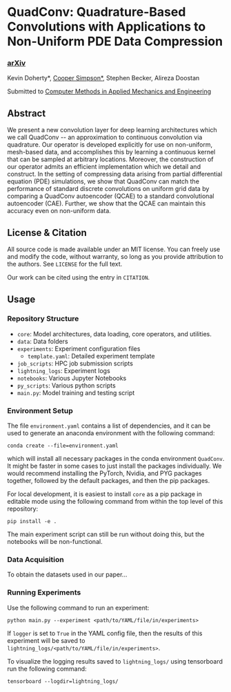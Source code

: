 # QuadConv: Quadrature-Based Convolutions with Applications to Non-Uniform PDE Data Compression

### [arXiv](https://arxiv.org/abs/2211.05151)

Kevin Doherty*, [Cooper Simpson*](https://rs-coop.github.io/), Stephen Becker, Alireza Doostan

Submitted to [Computer Methods in Applied Mechanics and Engineering](https://www.sciencedirect.com/journal/computer-methods-in-applied-mechanics-and-engineering)

## Abstract
We present a new convolution layer for deep learning architectures which we call QuadConv -- an approximation to continuous convolution via quadrature. Our operator is developed explicitly for use on non-uniform, mesh-based data, and accomplishes this by learning a continuous kernel that can be sampled at arbitrary locations. Moreover, the construction of our operator admits an efficient implementation which we detail and construct. In the setting of compressing data arising from partial differential equation (PDE) simulations, we show that QuadConv can match the performance of standard discrete convolutions on uniform grid data by comparing a QuadConv autoencoder (QCAE) to a standard convolutional autoencoder (CAE). Further, we show that the QCAE can maintain this accuracy even on non-uniform data.

## License & Citation
All source code is made available under an MIT license. You can freely use and modify the code, without warranty, so long as you provide attribution to the authors. See `LICENSE` for the full text.

Our work can be cited using the entry in `CITATION`.

## Usage

### Repository Structure
- `core`: Model architectures, data loading, core operators, and utilities.
- `data`: Data folders
- `experiments`: Experiment configuration files
  - `template.yaml`: Detailed experiment template
- `job_scripts`: HPC job submission scripts
- `lightning_logs`: Experiment logs
- `notebooks`: Various Jupyter Notebooks
- `py_scripts`: Various python scripts
- `main.py`: Model training and testing script

### Environment Setup
The file `environment.yaml` contains a list of dependencies, and it can be used to generate an anaconda environment with the following command:
```console
conda create --file=environment.yaml
```
which will install all necessary packages in the conda environment `QuadConv`. It might be faster in some cases to just install the packages individually. We would recommend installing the PyTorch, Nvidia, and PYG packages together, followed by the default packages, and then the pip packages.

For local development, it is easiest to install `core` as a pip package in editable mode using the following command from within the top level of this repository:
```console
pip install -e .
```
The main experiment script can still be run without doing this, but the notebooks will be non-functional.

### Data Acquisition
To obtain the datasets used in our paper...

### Running Experiments
Use the following command to run an experiment:
```console
python main.py --experiment <path/to/YAML/file/in/experiments>
```
If `logger` is set to `True` in the YAML config file, then the results of this experiment will be saved to `lightning_logs/<path/to/YAML/file/in/experiments>`.

To visualize the logging results saved to `lightning_logs/` using tensorboard run the following command:
```console
tensorboard --logdir=lightning_logs/
```
